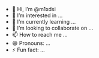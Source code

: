 - 👋 Hi, I’m @m1xdsi
- 👀 I’m interested in ...
- 🌱 I’m currently learning ...
- 💞️ I’m looking to collaborate on ...
- 📫 How to reach me ...
- 😄 Pronouns: ...
- ⚡ Fun fact: ...

<!---
m1xdsi/m1xdsi is a ✨ special ✨ repository because its `README.md` (this file) appears on your GitHub profile.
You can click the Preview link to take a look at your changes.
--->
